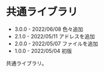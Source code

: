 # 共通ライブラリ

* 3.0.0 - 2022/06/08 色々追加
* 2.1.0 - 2022/05/11 アドレスを追加
* 2.0.0 - 2022/05/07 ファイルを追加
* 1.0.0 - 2022/05/04 初版

共通ライブラリ。
